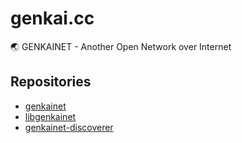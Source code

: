 # genkai.cc
🌏 GENKAINET - Another Open Network over Internet

## Repositories
- [genkainet](https://github.com/approvers/genkainet)
- [libgenkainet](https://github.com/approvers/libgenkainet)
- [genkainet-discoverer](https://github.com/approvers/genkainet-discoverer)
